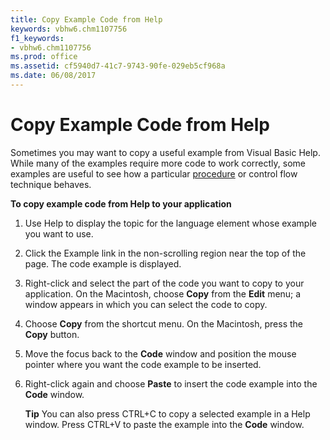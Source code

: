 ```yaml
---
title: Copy Example Code from Help
keywords: vbhw6.chm1107756
f1_keywords:
- vbhw6.chm1107756
ms.prod: office
ms.assetid: cf5940d7-41c7-9743-90fe-029eb5cf968a
ms.date: 06/08/2017
---
```



# Copy Example Code from Help

Sometimes you may want to copy a useful example from Visual Basic Help. While many of the examples require more code to work correctly, some examples are useful to see how a particular [procedure](vbe-glossary.md) or control flow technique behaves.

 **To copy example code from Help to your application**




1. Use Help to display the topic for the language element whose example you want to use.
    
2. Click the Example link in the non-scrolling region near the top of the page. The code example is displayed.
    
3. Right-click and select the part of the code you want to copy to your application. On the Macintosh, choose **Copy** from the **Edit** menu; a window appears in which you can select the code to copy.
    
4. Choose **Copy** from the shortcut menu. On the Macintosh, press the **Copy** button.
    
5. Move the focus back to the **Code** window and position the mouse pointer where you want the code example to be inserted.
    
6. Right-click again and choose **Paste** to insert the code example into the **Code** window.
    
    **Tip**  You can also press CTRL+C to copy a selected example in a Help window. Press CTRL+V to paste the example into the **Code** window.


